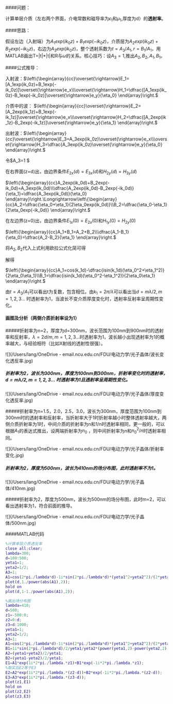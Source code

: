 ####问题：

计算单层介质（左右两个界面，介电常数和磁导率为$\epsilon_1$和$\mu_1$,厚度为d）的**透射率**。

####思路：

假设左边（入射端）为$A_1exp(ik_0z)+B_1exp(-ik_0z)$，介质层为$A_2exp(ik_0z)+B_2exp(-ik_0z)$，右边为$A_3exp(ik_0z)$，整个透射系数为$t=A_3/A_1,r=B_1/A_1$，用MATLAB画出T=|t|*|t|和R与$\omega$的关系。核心技巧：设$A_3=1$,推出$A_2,B_2,A_1,B_1$。

####公式推导： 

入射波：$\left\{\begin{array}{cc}\overset{\rightarrow}E_1=[A_1exp(ik_0z)+B_1exp(-ik_0z)]\overset{\rightarrow}e_x\\\overset{\rightarrow}H_1=\dfrac{[A_1exp(ik_0z)-B_1exp(-ik_0z)]\overset{\rightarrow}e_y}{\eta_0}
\end{array}\right.$

介质中的波： $\left\{\begin{array}{cc}\overset{\rightarrow}E_2=[A_2exp(ik_1z)+B_1exp(-ik_1z)]\overset{\rightarrow}e_x\\\overset{\rightarrow}H_2=\dfrac{[A_2exp(ik_1z)-B_2exp(-ik_1z)]\overset{\rightarrow}e_y}{\eta_1}
\end{array}\right.$

出射波：$\left\{\begin{array}{cc}\overset{\rightarrow}E_3=A_3exp(ik_0z)\overset{\rightarrow}e_x\\\overset{\rightarrow}H_3=\dfrac{A_3exp(ik_0z)\overset{\rightarrow}e_y}{\eta_0}
\end{array}\right.$

令$A_3=1 $

在右界面(z=d)出，由边界条件$E_{2x}(d)=E_{3x}(d)$和$H_{2y}(d)=H_{3y}(d)$

$\left\{\begin{array}{cc}A_2exp(ik_0d)+B_2exp(-ik_0d)=A_3exp(ik_0d)\\\dfrac{A_2exp(ik_0d)-B_2exp(-ik_0d)}{\eta_1}=\dfrac{A_3exp(ik_0d)}{\eta_0}
\end{array}\right.\Longrightarrow\left\{\begin{array}{cc}A_2=\dfrac{\eta_0+\eta_1}{2\eta_0exp(ik_0d)}\\B_2=\dfrac{\eta_0-\eta_1}{2\eta_0exp(-ik_0d)}
\end{array}\right.$

在左边界(z=0)出，由边界条件$E_{1x}(0)=E_{2x}(0)$和$H_{1y}(0)=H_{2y}(0)$

$\left\{\begin{array}{cc}A_1+B_1=A_2+B_2\\\dfrac{A_1-B_1}{\eta_0}=\dfrac{A_2-B_2}{\eta_1}
\end{array}\right.$

将$A_2,B_2$代入上式利用欧拉公式化简可得

解得

$\left\{\begin{array}{cc}A_1=cos(k_1d)-\dfrac{isin(k_1d)(\eta_0^2+\eta_1^2)}{2\eta_0\eta_1}\\B_1=\dfrac{isin(k_1d)(\eta_0^2-\eta_1^2)}{2\eta_0\eta_1}
\end{array}\right.$

由$t=A_3/A_1$可以看出t为复数，包含相位。由$k_1=2\pi/\lambda$可以看出当$d=m\lambda/2,m=1,2,3...$ 时透射率为1，当波长不变介质厚度变化时，透射率反射率呈周期性变化。

#### 画图及分析（两侧介质折射率设为1）

#####折射率为n=2，厚度为d=300nm，波长范围为100nm到900nm时的透射率和反射率，$\lambda=2d/m,m=1,2,3…$时透射率为1，波长越小出现透射率为1的概率越大，与经验相符（比如X射线的透射性很强）。

![](/Users/lang/OneDrive - email.ncu.edu.cn/FDU/电动力学/光子晶体/波长变化透反率.jpg)

##### 折射率为2，波长为300nm，厚度为100nm到300nm，折射率变化时的透射率，$d=m\lambda/2,m=1,2,3...$ 时透射率为1且透射率呈周期性变化。

![](/Users/lang/OneDrive - email.ncu.edu.cn/FDU/电动力学/光子晶体/厚度变化透反率.jpg)

#####折射率为n=1.5，2.0，2.5，3.0，波长为300nm，厚度范围为100nm到300nm时的透射率和反射率，当折射率大于1时折射率越小时整体透射率越大，两侧介质折射率为1时，中间介质的折射率为n和1/n时透射率相同，更一般的，可以根据$A_1$的表达式推出，设两端折射率为$n_0$ ，则中间折射率为$n$和$n_0^2/n$时透射率相同。

![](/Users/lang/OneDrive - email.ncu.edu.cn/FDU/电动力学/光子晶体/折射率变化.jpg)

##### 折射率为2，厚度为500nm，波长为410nm的场分布图，此时透射率不为1。

![](/Users/lang/OneDrive - email.ncu.edu.cn/FDU/电动力学/光子晶体/410nm.jpg)

#####折射率为2，厚度为500nm，波长为500nm的场分布图，此时m=2，可以看出透射率为1，符合前面的推导。

![](/Users/lang/OneDrive - email.ncu.edu.cn/FDU/电动力学/光子晶体/500nm.jpg)



####MATLAB代码

```matlab
%计算单层介质透反率
close all;clear;
lambda=300;
d=100:500;
yeta1=1;
yeta2=1/2;
A3=1;
A1=cos(2*pi./lambda*d)-1i*sin(2*pi./lambda*d)*(yeta1^2+yeta2^2)/(2*yeta1*yeta2);
plot(d,1./power(abs(A1),2));
hold on
plot(d,1-1./power(abs(A1),2));
```



```matlab
%画出场分布图
lambda=410;
d=500;
z1=-500:0;
z2=0:d;
z3=d:1000;
yeta1=1;
yeta2=1/2;
A3=1;
A1=cos(2*pi./lambda*d)-1i*sin(2*pi./lambda*d)*(yeta1^2+yeta2^2)/(2*yeta1*yeta2);
B1=1i*sin(2*pi./lambda*d)/2/yeta1/yeta2*(power(yeta1,2)-power(yeta2,2));
A2=(yeta1+yeta2)/2/yeta1;
B2=(yeta1-yeta2)/2/yeta1;
E1=A1*exp(1i*2*pi./lambda.*z1)+B1*exp(-1i*2*pi./lambda.*z1);
%取实后E2等于E3
E2=A2*exp(1i*2*pi./lambda.*(z2-d))+B2*exp(-1i*2*pi./lambda.*(z2-d));
E3=A3*exp(1i*2*pi./lambda.*(z3-d));
plot(z1,E1)
hold on
plot(z2,E2)
plot(z3,E3)
```




